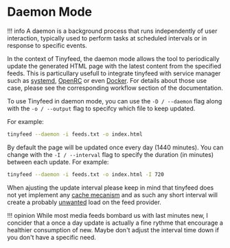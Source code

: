 # Daemon Mode

!!! info
    A daemon is a background process that runs independently of user interaction, typically used to perform tasks at scheduled intervals or in response to specific events. 

In the context of Tinyfeed, the daemon mode allows the tool to periodically update the generated HTML page with the latest content from the specified feeds. This is particullary usefull to integrate tinyfeed with service manager such as [systemd](/systemd), [OpenRC](/openrc) or even [Docker](docker). For details about those use case, please see the corresponding workflow section of the documentation.

To use Tinyfeed in daemon mode, you can use the `-D / --daemon` flag along with the `-o / --output` flag to specifcy which file to keep updated.

For example:
```bash
tinyfeed --daemon -i feeds.txt -o index.html
```

By default the page will be updated once every day (1440 minutes). You can change with the `-I / --interval` flag to specify the duration (in minutes) between each update. For example:
```bash
tinyfeed --daemon -i feeds.txt -o index.html -I 720
```
When ajusting the update interval please keep in mind that tinyfeed does not yet implement any [cache mecanism](https://github.com/TheBigRoomXXL/tinyfeed/issues/11) and as such any short interval will create a probably [unwanted](https://rachelbythebay.com/w/2024/12/17/packets/) load on the feed provider.

!!! opinion
    While most media feeds bombard us with last minutes new, I concider that a once a day update is actually a fine rythme that encourage a healthier consumption of new. Maybe don't adjust the interval time down if you don't have a specific need. 


